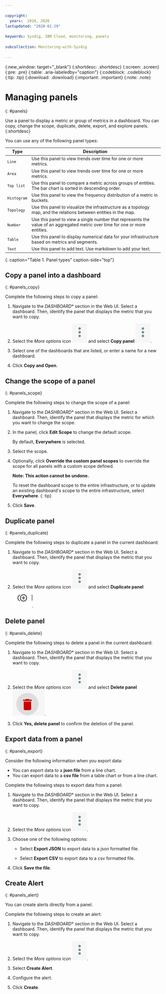 ```yaml
---

copyright:
  years:  2018, 2020
lastupdated: "2020-01-29"

keywords: Sysdig, IBM Cloud, monitoring, panels

subcollection: Monitoring-with-Sysdig

---
```


{:new_window: target="_blank"}
{:shortdesc: .shortdesc}
{:screen: .screen}
{:pre: .pre}
{:table: .aria-labeledby="caption"}
{:codeblock: .codeblock}
{:tip: .tip}
{:download: .download}
{:important: .important}
{:note: .note}


# Managing panels
{: #panels}

Use a panel to display a metric or group of metrics in a dashboard. You can copy, change the scope, duplicate, delete, export, and explore panels.
{:shortdesc}

You can use any of the following panel types:

| Type | Description |
|------|-------------|
| `Line` | Use this panel to view trends over time for one or more metrics.  |
| `Area` | Use this panel to view trends over time for one or more metrics.  |
| `Top list` | Use this panel to compare a metric across groups of entities. The bar chart is sorted in descending order.  |
| `Histogram` | Use this panel to view the frequency distribution of a metric in buckets.  |
| `Topology` | Use this panel to visualize the infrastructure as a topology map, and the relations between entities in the map.  |
| `Number` | Use this panel to view a single number that represents the value of an aggregated metric over time for one or more entities.  |
| `Table` | Use this panel to display numerical data for your infrastructure based on metrics and segments.  |
| `Text` | Use this panel to add text. Use markdown to add your text.  |
{: caption="Table 1. Panel types" caption-side="top"} 



## Copy a panel into a dashboard
{: #panels_copy}

Complete the following steps to copy a panel:

1. Navigate to the *DASHBOARD** section in the Web UI. Select a dashboard. Then, identify the panel that displays the metric that you want to copy.

2. Select the *More options* icon ![Three dots icon](images/actions.png) and select **Copy panel** ![Copy icon](images/actions.png).

3. Select one of the dashboards that are listed, or enter a name for a new dashboard. 

4. Click **Copy and Open**.



## Change the scope of a panel
{: #panels_scope}

Complete the following steps to change the scope of a panel:

1. Navigate to the *DASHBOARD** section in the Web UI. Select a dashboard. Then, identify the panel that displays the metric for which you want to change the scope.

2. In the panel, click **Edit Scope** to change the default scope. 

    By default, **Everywhere** is selected.
    
3. Select the scope. 

4. Optionally, click **Override the custom panel scopes** to override the scope for all panels with a custom scope defined. 

    **Note: This action cannot be undone.** 

    To reset the dashboard scope to the entire infrastructure, or to update an existing dashboard's scope to the entire infrastructure, select **Everywhere**.
    {: tip}

5. Click **Save**.



## Duplicate panel
{: #panels_duplicate}

Complete the following steps to duplicate a panel in the current dashboard:

1. Navigate to the *DASHBOARD** section in the Web UI. Select a dashboard. Then, identify the panel that displays the metric that you want to copy.

2. Select the *More options* icon ![Three dots icon](images/actions.png) and select **Duplicate panel** ![Copy icon](images/duplicate.png).


## Delete panel
{: #panels_delete}

Complete the following steps to delete a panel in the current dashboard:

1. Navigate to the *DASHBOARD** section in the Web UI. Select a dashboard. Then, identify the panel that displays the metric that you want to copy.

2. Select the *More options* icon ![Three dots icon](images/actions.png) and select **Delete panel** ![Copy icon](images/delete.png).

3. Click **Yes, delete panel** to confirm the deletion of the panel.



## Export data from a panel
{: #panels_export}

Consider the following information when you export data:

* You can export data to a **json file** from a line chart.
* You can export data to a **csv file** from a table chart or from a line chart.

Complete the following steps to export data from a panel:

1. Navigate to the *DASHBOARD** section in the Web UI. Select a dashboard. Then, identify the panel that displays the metric that you want to copy.

2. Select the *More options* icon ![Three dots icon](images/actions.png).

3. Choose one of the following options:

    * Select **Export JSON** to export data to a json formatted file.

    * Select **Export CSV** to export data to a csv formatted file.

4. Click **Save the file**.




## Create Alert
{: #panels_alert}

You can create alerts directly from a panel.

Complete the following steps to create an alert:

1. Navigate to the *DASHBOARD** section in the Web UI. Select a dashboard. Then, identify the panel that displays the metric that you want to copy.

2. Select the *More options* icon ![Three dots icon](images/actions.png).

3. Select **Create Alert**.

4. Configure the alert.

5. Click **Create**.


